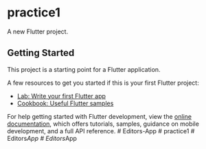 # practice1

A new Flutter project.

## Getting Started

This project is a starting point for a Flutter application.

A few resources to get you started if this is your first Flutter project:

- [Lab: Write your first Flutter app](https://docs.flutter.dev/get-started/codelab)
- [Cookbook: Useful Flutter samples](https://docs.flutter.dev/cookbook)

For help getting started with Flutter development, view the
[online documentation](https://docs.flutter.dev/), which offers tutorials,
samples, guidance on mobile development, and a full API reference.
#   E d i t o r s - A p p  
 #   p r a c t i c e 1  
 #   E d i t o r s _ A p p  
 #   E d i t o r s _ A p p  
 